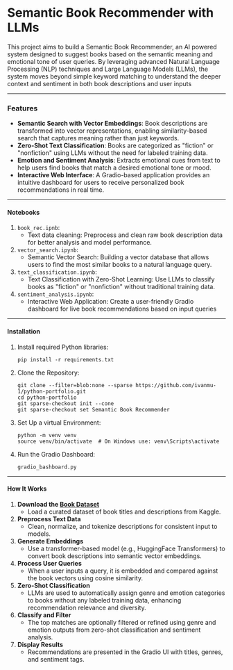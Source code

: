 # Semantic Book Recommender with LLMs

This project aims to build a Semantic Book Recommender, an AI powered system designed to suggest books based on the semantic meaning and emotional tone of user queries. By leveraging advanced Natural Language Processing (NLP) techniques and Large Language Models (LLMs), the system moves beyond simple keyword matching to understand the deeper context and sentiment in both book descriptions and user inputs

---

### Features

* **Semantic Search with Vector Embeddings**: Book descriptions are transformed into vector representations, enabling similarity-based search that captures meaning rather than just keywords.
* **Zero-Shot Text Classification**: Books are categorized as "fiction" or "nonfiction" using LLMs without the need for labeled training data.
* **Emotion and Sentiment Analysis**: Extracts emotional cues from text to help users find books that match a desired emotional tone or mood.
* **Interactive Web Interface**: A Gradio-based application provides an intuitive dashboard for users to receive personalized book recommendations in real time.

---

#### Notebooks

1. `book_rec.ipnb`:
   - Text data cleaning: Preprocess and clean raw book description data for better analysis and model performance.
2. `vector_search.ipynb`:
   - Semantic Vector Search: Building a vector database that allows users to find the most similar books to a natural language query.
3. `text_classification.ipynb`:
   - Text Classification with Zero-Shot Learning: Use LLMs to classify books as "fiction" or "nonfiction" without traditional training data.
4. `sentiment_analysis.ipynb`:
   - Interactive Web Application: Create a user-friendly Gradio dashboard for live book recommendations based on input queries

---

#### Installation
1. Install required Python libraries:
   ```
   pip install -r requirements.txt
2. Clone the Repository:
   ```
   git clone --filter=blob:none --sparse https://github.com/ivanmu-1/python-portfolio.git
   cd python-portfolio
   git sparse-checkout init --cone
   git sparse-checkout set Semantic Book Recommender
4. Set Up a virtual Environment:
   ```
   python -m venv venv
   source venv/bin/activate  # On Windows use: venv\Scripts\activate
5. Run the Gradio Dashboard:
   ```
   gradio_bashboard.py
---

#### How It Works

1. **Download the [Book Dataset](https://www.kaggle.com/datasets/dylanjcastillo/7k-books-with-metadata)**  
   - Load a curated dataset of book titles and descriptions from Kaggle.
2. **Preprocess Text Data**  
   - Clean, normalize, and tokenize descriptions for consistent input to models.
3. **Generate Embeddings**  
   - Use a transformer-based model (e.g., HuggingFace Transformers) to convert book descriptions into semantic vector embeddings.
4. **Process User Queries**  
   - When a user inputs a query, it is embedded and compared against the book vectors using cosine similarity.
5. **Zero-Shot Classification**  
   - LLMs are used to automatically assign genre and emotion categories to books without any labeled training data, enhancing recommendation relevance and diversity.
6. **Classify and Filter**  
   - The top matches are optionally filtered or refined using genre and emotion outputs from zero-shot classification and sentiment analysis.
7. **Display Results**  
   - Recommendations are presented in the Gradio UI with titles, genres, and sentiment tags.

